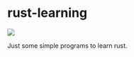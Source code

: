 rust-learning
=============

<img src="https://travis-ci.org/valenting/rust-learning.png" />

Just some simple programs to learn rust.
